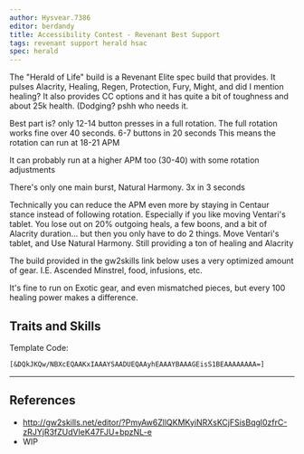 ```yaml
---
author: Hysvear.7386
editor: berdandy
title: Accessibility Contest - Revenant Best Support
tags: revenant support herald hsac
spec: herald
---
```


The "Herald of Life" build is a Revenant Elite spec build that provides. It pulses Alacrity, Healing, Regen, Protection, Fury, Might, and did I mention healing? It also provides CC options and it has quite a bit of toughness and about 25k health.
(Dodging? pshh who needs it.

Best part is? only 12-14 button presses in a full rotation.
The full rotation works fine over 40 seconds. 6-7 buttons in 20 seconds
This means the rotation can run at 18-21 APM

It can probably run at a higher APM too (30-40) with some rotation adjustments

There's only one main burst, Natural Harmony. 3x in 3 seconds

Technically you can reduce the APM even more by staying in Centaur stance instead of following rotation. Especially if you like moving Ventari's tablet. You lose out on 20% outgoing heals, a few boons, and a bit of Alacrity duration... but then you only have to do 2 things.  Move Ventari's tablet, and Use Natural Harmony. Still providing a ton of healing and Alacrity

The build provided in the gw2skills link below uses a very optimized amount of gear. I.E. Ascended Minstrel, food, infusions, etc.

It's fine to run on Exotic gear, and even mismatched pieces, but every 100 healing power makes a difference.

## Traits and Skills

Template Code:

`[&DQkJKQw/NBXcEQAAKxIAAAYSAADUEQAAyhEAAAYBAAAGEisS1BEAAAAAAAA=]`

---

<div
  data-armory-embed='skills'
  data-armory-ids='62719,62962,62832,62878,62942'
>
</div>
<div
  data-armory-embed='specializations'
  data-armory-ids='9,12,52'
  data-armory-9-traits='1811,1782,1770'
  data-armory-12-traits='1822,1818,1820'
  data-armory-52-traits='1813,1738,1746'
>
</div>
<script async src='https://unpkg.com/armory-embeds@^0.x.x/armory-embeds.js'></script>



## References

- http://gw2skills.net/editor/?PmyAw6ZllQKMKyiNRXsKCjFSisBqgl0zfrC-zRJYjR3fZUdVleK47FJU+bpzNL-e
- WIP
